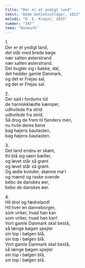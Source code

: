 ```yaml
---
title: "Der er et yndigt land"
tekst: "Adam Oehlenschläger, 1823"
melodi: "H. E. Krøyer, 1835"
nummer: "347"
tema: "Danmark"
---
```

1\.\
Der er et yndigt land,<br>
det står med brede bøge<br>
nær salten østerstrand<br>
nær salten østerstrand.<br>
Det bugter sig i bakke, dal,<br>
det hedder gamle Danmark,<br>
og det er Frejas sal,<br>
og det er Frejas sal.<br>

2\.\
Der sad i fordums tid<br>
de harniskklædte kæmper,<br>
udhvilede fra strid<br>
udhvilede fra strid.<br>
Så drog de frem til fjenders mén,<br>
nu hvile deres bene<br>
bag højens bautasten,<br>
bag højens bautasten.<br>

3\.\
Det land endnu er skønt,<br>
thi blå sig søen bælter,<br>
og løvet står så grønt<br>
og løvet står så grønt.<br>
Og ædle kvinder, skønne mø'r<br>
og mænd og raske svende<br>
bebo de danskes øer,<br>
bebo de danskes øer.<br>

4\.\
Hil drot og fædreland!<br>
Hil hver en danneborger,<br>
som virker, hvad han kan<br>
som virker, hvad han kan!<br>
Vort gamle Danmark skal bestå,<br>
så længe bøgen spejler<br>
sin top i bølgen blå,<br>
sin top i bølgen blå.<br>
Vort gamle Danmark skal bestå,<br>
så længe bøgen spejler<br>
sin top i bølgen blå,<br>
sin top i bølgen blå.<br>
